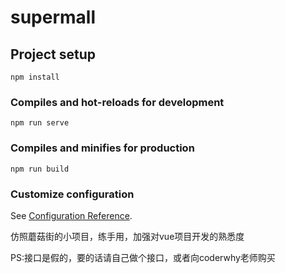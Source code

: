 # supermall

## Project setup
```
npm install
```

### Compiles and hot-reloads for development
```
npm run serve
```

### Compiles and minifies for production
```
npm run build
```

### Customize configuration
See [Configuration Reference](https://cli.vuejs.org/config/).



仿照蘑菇街的小项目，练手用，加强对vue项目开发的熟悉度

PS:接口是假的，要的话请自己做个接口，或者向coderwhy老师购买
